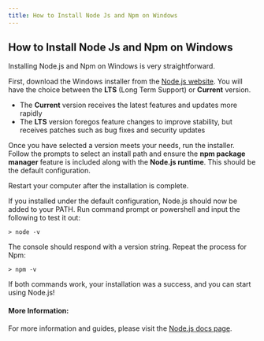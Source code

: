 ```yaml
---
title: How to Install Node Js and Npm on Windows
---
```

## How to Install Node Js and Npm on Windows

Installing Node.js and Npm on Windows is very straightforward.

First, download the Windows installer from the [Node.js website](https://nodejs.org/). You will have the choice between the **LTS** (Long Term Support) or **Current** version. 

  - The **Current** version receives the latest features and updates more rapidly
  - The **LTS** version foregos feature changes to improve stability, but receives patches such as bug fixes and security updates
    
Once you have selected a version meets your needs, run the installer. Follow the prompts to select an install path and ensure the **npm package manager** feature is included along with the **Node.js runtime**. This should be the default configuration.

Restart your computer after the installation is complete.

If you installed under the default configuration, Node.js should now be added to your PATH. Run command prompt or powershell and input the following to test it out:

    > node -v

The console should respond with a version string. Repeat the process for Npm:

    > npm -v
    
If both commands work, your installation was a success, and you can start using Node.js!

#### More Information:
For more information and guides, please visit the [Node.js docs page](https://nodejs.org/en/docs/).
